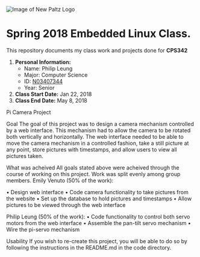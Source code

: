 ![Image of New Paltz Logo](https://www.newpaltz.edu/media/identity/logos/newpaltzlogo.jpg)
# Spring 2018 Embedded Linux Class.
This repository documents my class work and projects done for **CPS342**
1. **Personal Information:**
   * Name: Philip Leung
   * Major: Computer Science
   * ID: [N03407344](https://github.com/N03407344)
   * Year: Senior
2. **Class Start Date:** Jan 22, 2018
3. **Class End Date:** May 8, 2018
  
  
  
Pi Camera Project

Goal
The goal of this project was to design a camera mechanism controlled by a web interface. This mechanism had to allow the camera to be rotated both vertically and horizontally. The web interface needed to be able to move the camera mechanism in a controlled fashion, take a still picture at any point, store pictures with timestamps, and allow users to view all pictures taken.

What was acheived
All goals stated above were acheived through the course of working on this project. Work was split evenly among group members.
Emily Venuto (50% of the work):

  •	Design web interface
  •	Code camera functionality to take pictures from the website
  •	Set up the database to hold pictures and timestamps
  •	Allow pictures to be viewed through the web interface

Philip Leung (50% of the work):
  •	Code functionality to control both servo motors from the web interface
  •	Assemble the pan-tilt servo mechanism
  •	Wire the pi-servo mechanism

Usability
If you wish to re-create this project, you will be able to do so by following the instructions in the README.md in the code directory.
